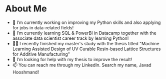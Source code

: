 # About Me


- 🔭 I’m currently working on improving my Python skills and also applying for jobs in data-related fields!
- 🌱 I’m currently learning SQL & PowerBI in Datacamp together with the associate data scientist career track by learning Python!
- 👨‍🎓 I recently finished my master's study with the thesis titled "Machine Learning Assisted Design of UV Curable Resin-based Lattice Structures for Additive Manufacturing"
- 🤔 I’m looking for help with my thesis to improve the result!
- 📫 You can reach me through my LinkedIn. Search my name, Javad Hooshmand!
